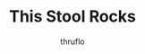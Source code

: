 ---
title: This Stool Rocks
description: |
    Kickstarter video by James McBennett introducing Fabsie and his
    personalisable, digitally manufactured rocking stool.
author: thruflo
layout: video
source: vimeo
source_id: 74845392
thumbnail: /gfx/fabsie.jpg
categories:
- videos
---
